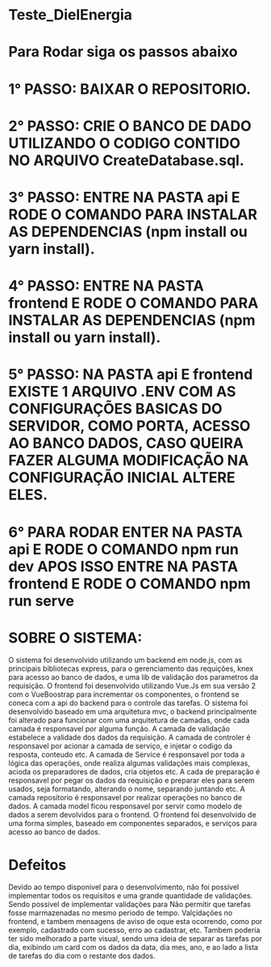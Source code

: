 # Teste_DielEnergia
# Para Rodar siga os passos abaixo
# 1° PASSO: BAIXAR O REPOSITORIO.
# 2° PASSO: CRIE O BANCO DE DADO UTILIZANDO O CODIGO CONTIDO NO ARQUIVO CreateDatabase.sql.
# 3° PASSO: ENTRE NA PASTA api E RODE O COMANDO PARA INSTALAR AS DEPENDENCIAS (npm install ou yarn install).
# 4° PASSO: ENTRE NA PASTA frontend E RODE O COMANDO PARA INSTALAR AS DEPENDENCIAS (npm install ou yarn install).
# 5° PASSO: NA PASTA api E frontend EXISTE 1 ARQUIVO .ENV COM AS CONFIGURAÇÕES BASICAS DO SERVIDOR, COMO PORTA, ACESSO AO BANCO DADOS, CASO QUEIRA FAZER ALGUMA MODIFICAÇÃO NA CONFIGURAÇÃO INICIAL ALTERE ELES.
# 6° PARA RODAR ENTER NA PASTA api E RODE O COMANDO npm run dev APOS ISSO ENTRE NA PASTA frontend E RODE O COMANDO npm run serve 


# SOBRE O SISTEMA:
  O sistema foi desenvolvido utilizando um backend em node.js, com as principais bibliotecas express, para o gerenciamento das requições, knex para acesso ao banco de dados, e uma lib de validação dos parametros da requisição.
  O frontend foi desenvolvido utilizando Vue.Js em sua versão 2 com o VueBoostrap para incrementar os componentes, o frontend se coneca com a api do backend para o controle das tarefas.
  O sistema foi desenvolvido baseado em uma arquitetura mvc, o backend principalmente foi alterado para funcionar com uma arquitetura de camadas, onde cada camada é responsavel por alguma função.
   A camada de validação estabelece a validade dos dados da requisição.
   A camada de controler é responsavel por acionar a camada de serviço, e injetar o codigo da resposta, conteudo etc.
   A camada de Service é responsavel por toda a lógica das operações, onde realiza algumas validações mais complexas, acioda os preparadores de dados, cria objetos etc.
   A cada de preparação é responsavel por pegar os dados da requisição e preparar eles para serem usados, seja formatando, alterando o nome, separando juntando etc.
   A camada repositorio é responsavel por realizar operações no banco de dados.
   A camada model ficou responsavel por servir como modelo de dados a serem devolvidos para o frontend.
  O frontend foi desenvolvido de uma forma simples, baseado em componentes separados, e serviços para acesso ao banco de dados.
# Defeitos
  Devido ao tempo disponivel para o desenvolvimento, não foi possivel implementar todos os requisitos e uma grande quantidade de validações.
  Sendo possivel de implementar validações para Não permitir que tarefas fosse marmazenadas no mesmo periodo de tempo.
  Valçidações no frontend, e tambem mensagens de aviso de oque esta ocorrendo, como por exemplo, cadastrado com sucesso, erro ao cadastrar, etc.
  Tambem poderia ter sido melhorado a parte visual, sendo uma ideia de separar as tarefas por dia, exibindo um card com os dados da data, dia mes, ano, e ao lado a lista de tarefas do dia com o restante dos dados. 
   
